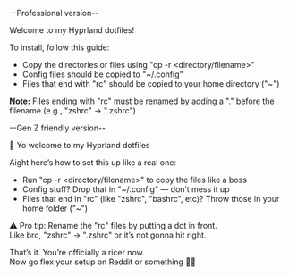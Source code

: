 
--Professional version--

Welcome to my Hyprland dotfiles!  

To install, follow this guide:  
- Copy the directories or files using "cp -r <directory/filename>"
- Config files should be copied to "~/.config"  
- Files that end with "rc" should be copied to your home directory ("~")  

**Note:** Files ending with "rc" must be renamed by adding a "." before the filename (e.g., "zshrc" → ".zshrc")

--Gen Z friendly version--

🚀 Yo welcome to my Hyprland dotfiles

Aight here’s how to set this up like a real one:

- Run "cp -r <directory/filename>" to copy the files like a boss  
- Config stuff? Drop that in "~/.config" — don’t mess it up  
- Files that end in "rc" (like "zshrc", "bashrc", etc)? Throw those in your home folder ("~")

⚠️ Pro tip: Rename the "rc" files by putting a dot in front.  
Like bro, "zshrc" → ".zshrc" or it’s not gonna hit right.

That’s it. You’re officially a ricer now.  
Now go flex your setup on Reddit or something 🧠🔥

